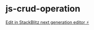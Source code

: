 # js-crud-operation

[Edit in StackBlitz next generation editor ⚡️](https://stackblitz.com/~/github.com/thanush7/js-crud-operation)